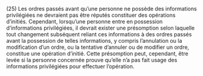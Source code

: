 (25) Les ordres passés avant qu’une personne ne possède des informations privilégiées ne devraient pas être réputés constituer des opérations d’initiés. Cependant, lorsqu’une personne entre en possession d’informations privilégiées, il devrait exister une présomption selon laquelle tout changement subséquent reliant ces informations à des ordres passés avant la possession de telles informations, y compris l’annulation ou la modification d’un ordre, ou la tentative d’annuler ou de modifier un ordre, constitue une opération d’initié. Cette présomption peut, cependant, être levée si la personne concernée prouve qu’elle n’a pas fait usage des informations privilégiées pour effectuer l’opération.